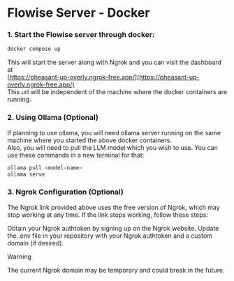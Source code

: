 # Flowise Server - Docker

### 1. Start the Flowise server through docker:
```bash
docker compose up
```

This will start the server along with Ngrok and you can visit the dashboard at  
[https://pheasant-up-overly.ngrok-free.app/](https://pheasant-up-overly.ngrok-free.app/)  
This url will be independent of the machine where the docker containers are running.


### 2. Using Ollama (Optional)
If planning to use ollama, you will need ollama server running on the same machine where you started the above docker containers.  
Also, you will need to pull the LLM model which you wish to use.
You can use these commands in a new terminal for that:

```bash
ollama pull <model-name>
ollama serve
```

### 3. Ngrok Configuration (Optional)
The Ngrok link provided above uses the free version of Ngrok, which may stop working at any time. If the link stops working, follow these steps:

Obtain your Ngrok authtoken by signing up on the Ngrok website.
Update the .env file in your repository with your Ngrok authtoken and a custom domain (if desired).

> [!WARNING]  
> The current Ngrok domain may be temporary and could break in the future.